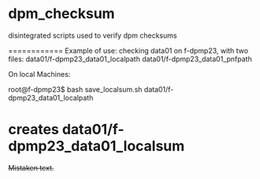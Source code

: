 dpm_checksum
============

disintegrated scripts used to verify dpm checksums

============
Example of use:
checking data01 on f-dpmp23,
with two files: data01/f-dpmp23_data01_localpath data01/f-dpmp23_data01_pnfpath

On local Machines:

root@f-dpmp23$ bash save_localsum.sh data01/f-dpmp23_data01_localpath
# creates data01/f-dpmp23_data01_localsum

~~Mistaken text.~~






